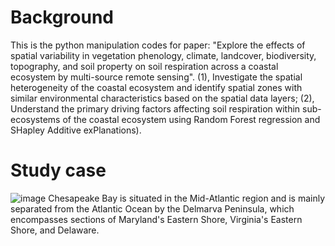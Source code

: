 # Background
This is the python manipulation codes for paper: 
"Explore the effects of spatial variability in vegetation phenology, climate, landcover, biodiversity, topography, and soil property on soil respiration across a coastal ecosystem by multi-source remote sensing".
(1), Investigate the spatial heterogeneity of the coastal ecosystem and identify spatial zones with similar environmental characteristics based on the spatial data layers; 
(2), Understand the primary driving factors affecting soil respiration within sub-ecosystems of the coastal ecosystem using Random Forest regression and SHapley Additive exPlanations). 

# Study case
![image](https://github.com/mantunhe/hac-rf-shap/assets/33357820/5ff121bb-75d0-420b-b5d6-7f5647e71a1c)
Chesapeake Bay is situated in the Mid-Atlantic region and is mainly separated from the Atlantic Ocean by the Delmarva Peninsula, which encompasses sections of Maryland's Eastern Shore, Virginia's Eastern Shore, and Delaware.
